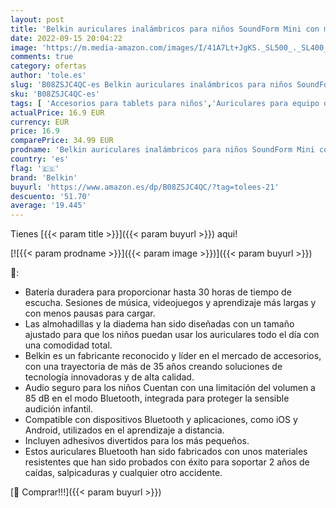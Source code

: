 ```yaml
---
layout: post
title: 'Belkin auriculares inalámbricos para niños SoundForm Mini con micrófono  cascos supraaurales para la enseñanza en línea  la escuela y viajar  compatibles con iPhone  iPad  Galaxy y otros  azules'
date: 2022-09-15 20:04:22
image: 'https://m.media-amazon.com/images/I/41A7Lt+JgKS._SL500_._SL400_.jpg'
comments: true
category: ofertas
author: 'tole.es'
slug: 'B08ZSJC4QC-es Belkin auriculares inalámbricos para niños SoundForm Mini...'
sku: 'B08ZSJC4QC-es'
tags: [ 'Accesorios para tablets para niños','Auriculares para equipo de audio','Auriculares y accesorios','Electrónica','Juguetes','Juguetes electrónicos','Juguetes y juegos','Tablets y accesorios para niños','belkin','ipad','iphone','🇪🇸', ]
actualPrice: 16.9 EUR
currency: EUR
price: 16.9
comparePrice: 34.99 EUR
prodname: 'Belkin auriculares inalámbricos para niños SoundForm Mini con micrófono  cascos supraaurales para la enseñanza en línea  la escuela y viajar  compatibles con iPhone  iPad  Galaxy y otros  azules'
country: 'es'
flag: '🇪🇸'
brand: 'Belkin'
buyurl: 'https://www.amazon.es/dp/B08ZSJC4QC/?tag=tolees-21'
descuento: '51.70'
average: '19.445'
---
```


Tienes [{{< param title >}}]({{< param buyurl >}}) aqui!

[![{{< param prodname >}}]({{< param image >}})]({{< param buyurl >}})

🔎:

- Batería duradera para proporcionar hasta 30 horas de tiempo de escucha. Sesiones de música, videojuegos y aprendizaje más largas y con menos pausas para cargar.
- Las almohadillas y la diadema han sido diseñadas con un tamaño ajustado para que los niños puedan usar los auriculares todo el día con una comodidad total.
- Belkin es un fabricante reconocido y líder en el mercado de accesorios, con una trayectoria de más de 35 años creando soluciones de tecnología innovadoras y de alta calidad.
- Audio seguro para los niños Cuentan con una limitación del volumen a 85 dB en el modo Bluetooth, integrada para proteger la sensible audición infantil.
- Compatible con dispositivos Bluetooth y aplicaciones, como iOS y Android, utilizados en el aprendizaje a distancia.
- Incluyen adhesivos divertidos para los más pequeños.
- Estos auriculares Bluetooth han sido fabricados con unos materiales resistentes que han sido probados con éxito para soportar 2 años de caídas, salpicaduras y cualquier otro accidente.

[🛒 Comprar!!!]({{< param buyurl >}})
